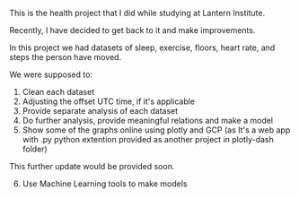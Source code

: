 This is the health project that I did while studying at Lantern Institute. 

Recently, I have decided to get back to it and make improvements.

In this project we had datasets of sleep, exercise, floors, heart rate, and steps the person have moved.

We were supposed to: 

1. Clean each dataset
2. Adjusting the offset UTC time, if it's applicable
3. Provide separate analysis of each dataset
4. Do further analysis, provide meaningful relations and make a model
5. Show some of the graphs online using plotly and GCP
(as It's a web app with .py python extention provided as another project in plotly-dash folder)

This further update would be provided soon. 

6. Use Machine Learning tools to make models
